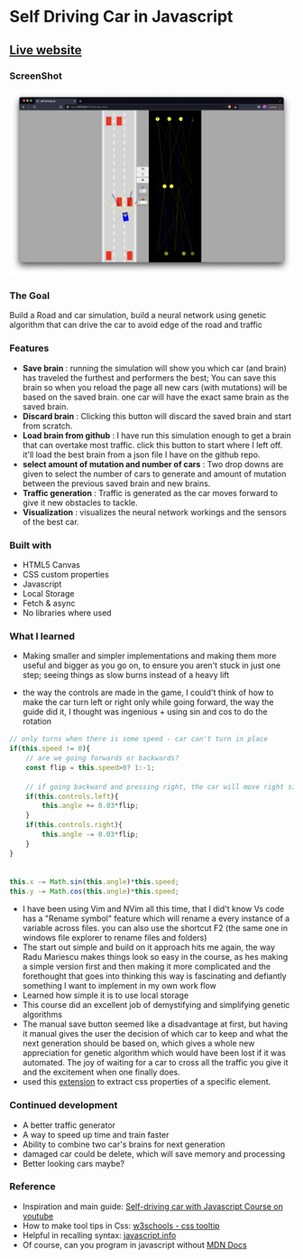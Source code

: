 # Self Driving Car in Javascript

## [Live website](https://kailashganesh.github.io/Self-driving-car-JS/)

### ScreenShot 

![screenshot](Img/screenshot.png)

### The Goal
Build a Road and car simulation, build a neural network using genetic algorithm that can drive the car to avoid edge of the road and traffic

### Features
- **Save brain** : running the simulation will show you which car (and brain) has traveled the furthest and performers the best; You can save this brain so when you reload the page all new cars (with mutations) will be based on the saved brain. one car will have the exact same brain as the saved brain. 
- **Discard brain** : Clicking this button will discard the saved brain and start from scratch.
- **Load brain from github** : I have run this simulation enough to get a brain that can overtake most traffic. click this button to start where I left off. it'll load the best brain from a json file I have on the github repo.
- **select amount of mutation and number of cars** : Two drop downs are given to select the number of cars to generate and amount of mutation between the previous saved brain and new brains.
- **Traffic generation** : Traffic is generated as the car moves forward to give it new obstacles to tackle.
- **Visualization** : visualizes the neural network workings and the sensors of the best car.

### Built with

- HTML5 Canvas
- CSS custom properties
- Javascript
- Local Storage
- Fetch & async
- No libraries where used

### What I learned

- Making smaller and simpler implementations and making them  more useful and bigger as you go on, to ensure you aren't stuck in just one step; seeing things as slow burns instead of a heavy lift

- the way the controls are made in the game, I could't think of how to make the car turn left or right only while going forward, the way the guide did it, I thought was ingenious + using sin and cos to do the rotation

```js
// only turns when there is some speed - car can't turn in place
if(this.speed != 0){
    // are we going forwards or backwards?
    const flip = this.speed>0? 1:-1;

    // if going backward and pressing right, the car will move right since we have fixed the signs
    if(this.controls.left){
        this.angle += 0.03*flip;
    }
    if(this.controls.right){
        this.angle -= 0.03*flip;
    }
}


this.x -= Math.sin(this.angle)*this.speed;
this.y -= Math.cos(this.angle)*this.speed;
```

- I have been using Vim and NVim all this time, that I did't know Vs code has a "Rename symbol" feature which will rename a every instance of a variable across files. you can also use the shortcut F2 (the same one in windows file explorer to rename files and folders)
- The start out simple and build on it approach hits me again, the way Radu Mariescu makes things look so easy in the course, as hes making a simple version first and then making it more complicated and the forethought that goes into thinking this way is fascinating and defiantly something I want to implement in my own work flow 
- Learned how simple it is to use local storage
- This course did an excellent job of demystifying and simplifying genetic algorithms
- The manual save button seemed like a disadvantage at first, but having it manual gives the user the decision of which car to keep and what the next generation should be based on, which gives a whole new appreciation for genetic algorithm which would have been lost if it was automated. The joy of waiting for a car to cross all the traffic you give it and the excitement when one finally does.
- used this [extension](https://chrome.google.com/webstore/detail/css-used/cdopjfddjlonogibjahpnmjpoangjfff/related) to extract css properties of a specific element.


### Continued development
- A better traffic generator
- A way to speed up time and train faster
- Ability to combine two car's brains for next generation
- damaged car could be delete, which will save memory and processing
- Better looking cars maybe?

### Reference
- Inspiration and main guide: [Self-driving car with Javascript Course on youtube](https://www.youtube.com/watch?v=Rs_rAxEsAvI)
- How to make tool tips in Css: [w3schools -  css tooltip](https://www.w3schools.com/howto/howto_css_tooltip.asp)
- Helpful in recalling syntax: [javascript.info](https://javascript.info/)
- Of course, can you program in javascript without [MDN Docs](https://developer.mozilla.org/)